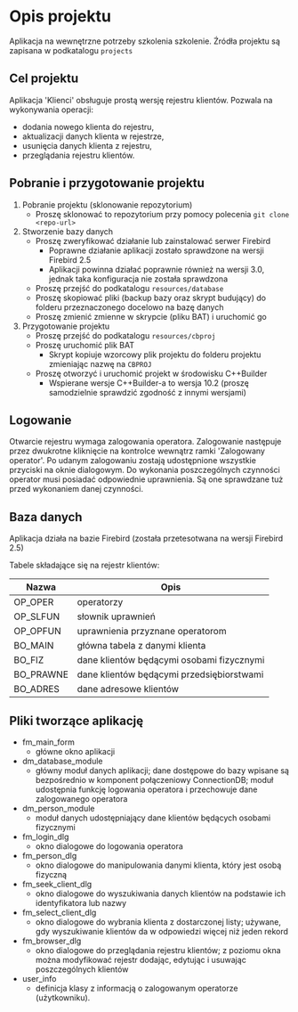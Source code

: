 ﻿# Opis projektu

Aplikacja na wewnętrzne potrzeby szkolenia szkolenie. Źródła projektu są zapisana w podkatalogu `projects`

## Cel projektu

Aplikacja 'Klienci' obsługuje prostą wersję rejestru klientów. Pozwala na wykonywania operacji:
- dodania nowego klienta do rejestru,
- aktualizacji danych klienta w rejestrze,
- usunięcia danych klienta z rejestru,
- przeglądania rejestru klientów.

## Pobranie i przygotowanie projektu

1) Pobranie projektu (sklonowanie repozytorium)
	* Proszę sklonować to repozytorium przy pomocy polecenia ```git clone <repo-url>```
2) Stworzenie bazy danych
	* Proszę zweryfikować działanie lub zainstalować serwer Firebird
		* Poprawne działanie aplikacji zostało sprawdzone na wersji Firebird 2.5
		* Aplikacji powinna działać poprawnie również na wersji 3.0, jednak taka konfiguracja nie została sprawdzona
	* Proszę przejść do podkatalogu `resources/database` 
	* Proszę skopiować pliki (backup bazy oraz skrypt budujący) do folderu przeznaczonego docelowo na bazę danych
	* Proszę zmienić zmienne w skrypcie (pliku BAT) i uruchomić go
3) Przygotowanie projektu
	* Proszę przejść do podkatalogu `resources/cbproj`
	* Proszę uruchomić plik BAT
		* Skrypt kopiuje wzorcowy plik projektu do folderu projektu zmieniając nazwę na ```CBPROJ```
	* Proszę otworzyć i uruchomić projekt w środowisku C++Builder
		* Wspierane wersje C++Builder-a to wersja 10.2 (proszę samodzielnie sprawdzić zgodność z innymi wersjami)

	
## Logowanie

Otwarcie rejestru wymaga zalogowania operatora. Zalogowanie następuje przez dwukrotne kliknięcie na kontrolce wewnątrz ramki 'Zalogowany operator'. Po udanym zalogowaniu zostają udostępnione wszystkie przyciski na oknie dialogowym. Do wykonania poszczególnych czynności operator musi posiadać odpowiednie uprawnienia. Są one sprawdzane tuż przed wykonaniem danej czynności.

## Baza danych

Aplikacja działa na bazie Firebird (została przetesotwana na wersji Firebird 2.5)

Tabele składające się na rejestr klientów:

| Nazwa | Opis |
| --- | --- |
| OP_OPER | operatorzy |
| OP_SLFUN | słownik uprawnień |
| OP_OPFUN | uprawnienia przyznane operatorom |
| BO_MAIN | główna tabela z danymi klienta |
| BO_FIZ | dane klientów będącymi osobami fizycznymi |
| BO_PRAWNE | dane klientów będącymi przedsiębiorstwami |
| BO_ADRES | dane adresowe klientów |


## Pliki tworzące aplikację

* fm_main_form 
   - główne okno aplikacji
* dm_database_module 
   - główny moduł danych aplikacji; dane dostępowe do bazy wpisane są bezpośrednio w komponent połączeniowy ConnectionDB; moduł udostępnia funkcję logowania operatora i przechowuje dane zalogowanego operatora
* dm_person_module
   - moduł danych udostępniający dane klientów będących osobami fizycznymi
* fm_login_dlg
   - okno dialogowe do logowania operatora
* fm_person_dlg
   - okno dialogowe do manipulowania danymi klienta, który jest osobą fizyczną
* fm_seek_client_dlg
   - okno dialogowe do wyszukiwania danych klientów na podstawie ich identyfikatora lub nazwy
* fm_select_client_dlg
   - okno dialogowe do wybrania klienta z dostarczonej listy; używane, gdy wyszukiwanie klientów da w odpowiedzi więcej niż jeden rekord
* fm_browser_dlg
   - okno dialogowe do przeglądania rejestru klientów; z poziomu okna można modyfikować
   rejestr dodając, edytując i usuwając poszczególnych klientów
* user_info
   - definicja klasy z informacją o zalogowanym operatorze (użytkowniku).
